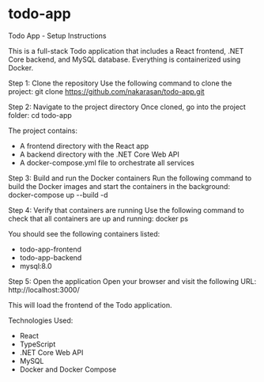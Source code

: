 # todo-app


Todo App - Setup Instructions

This is a full-stack Todo application that includes a React frontend, .NET Core backend, and MySQL database. Everything is containerized using Docker.

Step 1: Clone the repository
Use the following command to clone the project:
git clone https://github.com/nakarasan/todo-app.git

Step 2: Navigate to the project directory
Once cloned, go into the project folder:
cd todo-app

The project contains:
- A frontend directory with the React app
- A backend directory with the .NET Core Web API
- A docker-compose.yml file to orchestrate all services

Step 3: Build and run the Docker containers
Run the following command to build the Docker images and start the containers in the background:
docker-compose up --build -d

Step 4: Verify that containers are running
Use the following command to check that all containers are up and running:
docker ps

You should see the following containers listed:
- todo-app-frontend
- todo-app-backend
- mysql:8.0

Step 5: Open the application
Open your browser and visit the following URL:
http://localhost:3000/

This will load the frontend of the Todo application.

Technologies Used:
- React
- TypeScript
- .NET Core Web API
- MySQL
- Docker and Docker Compose
